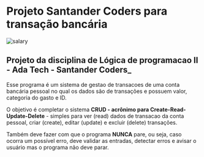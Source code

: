 # Projeto Santander Coders para transação bancária

<img src="https://images.pexels.com/photos/6694543/pexels-photo-6694543.jpeg?auto=compress&cs=tinysrgb&w=1260&h=750&dpr=1" alt="salary">

## Projeto da disciplina de Lógica de programacao II - Ada Tech - Santander Coders_

Esse programa é um sistema de gestao de transacoes de uma conta bancária pessoal
no qual os dados são de transações e possuem valor, categoria do gasto e ID.

O objetivo é completar o sistema **CRUD - acrônimo para Create-Read-Update-Delete** - simples
para ver (read) dados de transacao da conta pessoal, criar (create), editar (update) e
excluir (delete) transações.

Também deve fazer com que o programa **NUNCA** pare, ou seja,
caso ocorra um possível erro, deve validar as entradas, detectar erros e avisar o usuário
mas o programa não deve parar.
